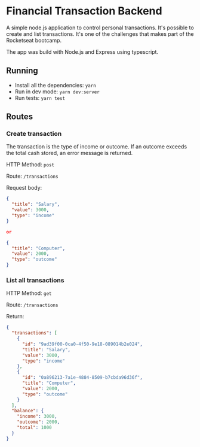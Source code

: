 # Financial Transaction Backend
A simple node.js application to control personal transactions. It's possible to create and list transactions. It's one of the challenges that makes part of the Rocketseat bootcamp.

The app was build with Node.js and Express using typescript.

## Running
- Install all the dependencies: `yarn`
- Run in dev mode: `yarn dev:server`
- Run tests: `yarn test`

## Routes

### Create transaction
The transaction is the type of income or outcome. If an outcome exceeds the total cash stored, an error message is returned.

HTTP Method: `post`

Route: `/transactions`

Request body:
```json
{
  "title": "Salary",
  "value": 3000,
  "type": "income"
}

or

{
  "title": "Computer",
  "value": 2000,
  "type": "outcome"
}
```


### List all transactions
HTTP Method: `get`

Route: `/transactions`

Return:
```json
{
  "transactions": [
    {
      "id": "9ad39f00-0ca0-4f50-9e18-089014b2e024",
      "title": "Salary",
      "value": 3000,
      "type": "income"
    },
    {
      "id": "0a896213-7a1e-4884-8509-b7cbda96d36f",
      "title": "Computer",
      "value": 2000,
      "type": "outcome"
    }
  ],
  "balance": {
    "income": 3000,
    "outcome": 2000,
    "total": 1000
  }
}
```
